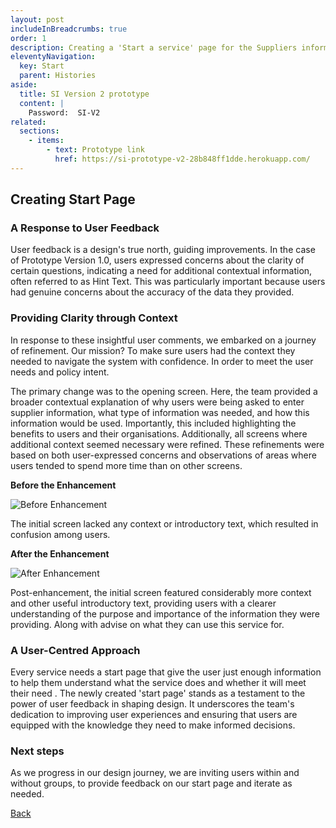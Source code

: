 ```yaml
---
layout: post
includeInBreadcrumbs: true
order: 1
description: Creating a 'Start a service' page for the Suppliers information service
eleventyNavigation:
  key: Start
  parent: Histories
aside:
  title: SI Version 2 prototype
  content: |
    Password:  SI-V2
related:
  sections:
    - items:
        - text: Prototype link
          href: https://si-prototype-v2-28b848ff1dde.herokuapp.com/
---
```


## Creating Start Page

### A Response to User Feedback

User feedback is a design's true north, guiding improvements. In the case of Prototype Version 1.0, users expressed concerns about the clarity of certain questions, indicating a need for additional contextual information, often referred to as Hint Text. This was particularly important because users had genuine concerns about the accuracy of the data they provided.

### Providing Clarity through Context

In response to these insightful user comments, we embarked on a journey of refinement. Our mission? To make sure users had the context they needed to navigate the system with confidence. In order to meet the user needs and policy intent. 

The primary change was to the opening screen. Here, the team provided a broader contextual explanation of why users were being asked to enter supplier information, what type of information was needed, and how this information would be used. Importantly, this included highlighting the benefits to users and their organisations. Additionally, all screens where additional context seemed necessary were refined. These refinements were based on both user-expressed concerns and observations of areas where users tended to spend more time than on other screens.

**Before the Enhancement**

![Before Enhancement](/assets/start/1.png)

The initial screen lacked any context or introductory text, which resulted in confusion among users.

**After the Enhancement**

![After Enhancement](/assets/start/2.png)

Post-enhancement, the initial screen featured considerably more context and other useful introductory text, providing users with a clearer understanding of the purpose and importance of the information they were providing. Along with advise on what they can use this service for.

### A User-Centred Approach

Every service needs a start page that  give the user just enough information to help them understand what the service does and whether it will meet their need . The newly created 'start page' stands as a testament to the power of user feedback in shaping design. It underscores the team's dedication to improving user experiences and ensuring that users are equipped with the knowledge they need to make informed decisions.

### Next steps

As we progress in our design journey, we are inviting users within and without groups, to provide feedback on our start page and iterate as needed.

<a href="/histories" class="govuk-back-link">Back</a>